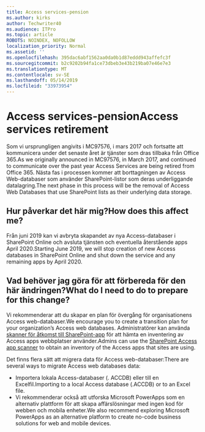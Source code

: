 ```yaml
---
title: Access services-pension
ms.author: kirks
author: Techwriter40
ms.audience: ITPro
ms.topic: article
ROBOTS: NOINDEX, NOFOLLOW
localization_priority: Normal
ms.assetid: ''
ms.openlocfilehash: 395dac6abf1562aa0da0b1d87eddd943affefc3f
ms.sourcegitcommit: b2c9202b94fa1ce73dbeb3e43b219ba07e46e7e3
ms.translationtype: MT
ms.contentlocale: sv-SE
ms.lasthandoff: 05/14/2019
ms.locfileid: "33973954"
---
```

# <a name="access-services-retirement"></a><span data-ttu-id="44119-102">Access services-pension</span><span class="sxs-lookup"><span data-stu-id="44119-102">Access services retirement</span></span>

<span data-ttu-id="44119-103">Som vi ursprungligen angivits i MC97576, i mars 2017 och fortsatte att kommunicera under det senaste året är tjänster som dras tillbaka från Office 365.</span><span class="sxs-lookup"><span data-stu-id="44119-103">As we originally announced in MC97576, in March 2017, and continued to communicate over the past year Access Services are being retired from Office 365.</span></span> <span data-ttu-id="44119-104">Nästa fas i processen kommer att borttagningen av Access Web-databaser som använder SharePoint-listor som deras underliggande datalagring.</span><span class="sxs-lookup"><span data-stu-id="44119-104">The next phase in this process will be the removal of Access Web Databases that use SharePoint lists as their underlying data storage.</span></span>

## <a name="how-does-this-affect-me"></a><span data-ttu-id="44119-105">Hur påverkar det här mig?</span><span class="sxs-lookup"><span data-stu-id="44119-105">How does this affect me?</span></span>

<span data-ttu-id="44119-106">Från juni 2019 kan vi avbryta skapandet av nya Access-databaser i SharePoint Online och avsluta tjänsten och eventuella återstående apps April 2020.</span><span class="sxs-lookup"><span data-stu-id="44119-106">Starting June 2019, we will stop creation of new Access databases in SharePoint Online and shut down the service and any remaining apps by April 2020.</span></span>

## <a name="what-do-i-need-to-do-to-prepare-for-this-change"></a><span data-ttu-id="44119-107">Vad behöver jag göra för att förbereda för den här ändringen?</span><span class="sxs-lookup"><span data-stu-id="44119-107">What do I need to do to prepare for this change?</span></span>

<span data-ttu-id="44119-108">Vi rekommenderar att du skapar en plan för övergång för organisationens Access web-databaser.</span><span class="sxs-lookup"><span data-stu-id="44119-108">We encourage you to create a transition plan for your organization’s Access web databases.</span></span> <span data-ttu-id="44119-109">Administratörer kan använda [skanner för åtkomst till SharePoint-app](https://nam06.safelinks.protection.outlook.com/?url=https%3A%2F%2Fgithub.com%2FSharePoint%2FPnP-Tools%2Ftree%2Fmaster%2FSolutions%2FSharePoint.AccessApp.Scanner&data=02%7C01%7Csalarson%40microsoft.com%7C0f8afc9cd02f45ac32d708d6d26c5b40%7C72f988bf86f141af91ab2d7cd011db47%7C1%7C0%7C636927760189423652&sdata=xH%2FPQdPyyGEUBiXfMwUAhBE4UmsuBa4JhFDZUbjUkZU%3D&reserved=0) för att hämta en inventering av Access apps webbplatser använder.</span><span class="sxs-lookup"><span data-stu-id="44119-109">Admins can use the [SharePoint Access app scanner](https://nam06.safelinks.protection.outlook.com/?url=https%3A%2F%2Fgithub.com%2FSharePoint%2FPnP-Tools%2Ftree%2Fmaster%2FSolutions%2FSharePoint.AccessApp.Scanner&data=02%7C01%7Csalarson%40microsoft.com%7C0f8afc9cd02f45ac32d708d6d26c5b40%7C72f988bf86f141af91ab2d7cd011db47%7C1%7C0%7C636927760189423652&sdata=xH%2FPQdPyyGEUBiXfMwUAhBE4UmsuBa4JhFDZUbjUkZU%3D&reserved=0) to obtain an inventory of the Access apps that sites are using.</span></span> 

<span data-ttu-id="44119-110">Det finns flera sätt att migrera data för Access web-databaser:</span><span class="sxs-lookup"><span data-stu-id="44119-110">There are several ways to migrate Access web databases data:</span></span>

- <span data-ttu-id="44119-111">Importera lokala Access-databaser (. ACCDB) eller till en Excelfil.</span><span class="sxs-lookup"><span data-stu-id="44119-111">Importing to a local Access database (.ACCDB) or to an Excel file.</span></span>
- <span data-ttu-id="44119-112">Vi rekommenderar också att utforska Microsoft PowerApps som en alternativ plattform för att skapa affärslösningar med ingen kod för webben och mobila enheter.</span><span class="sxs-lookup"><span data-stu-id="44119-112">We also recommend exploring Microsoft PowerApps as an alternative platform to create no-code business solutions for web and mobile devices.</span></span>